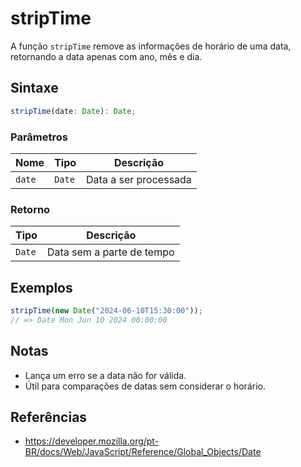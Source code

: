 # stripTime

A função `stripTime` remove as informações de horário de uma data, retornando a data apenas com ano, mês e dia.

## Sintaxe

```typescript
stripTime(date: Date): Date;
```

### Parâmetros

| Nome    | Tipo     | Descrição                  |
| ------- | -------- | -------------------------- |
| `date`  | `Date`   | Data a ser processada      |

### Retorno

| Tipo    | Descrição                                 |
| ------- | ----------------------------------------- |
| `Date`  | Data sem a parte de tempo                 |

## Exemplos

```typescript
stripTime(new Date("2024-06-10T15:30:00"));
// => Date Mon Jun 10 2024 00:00:00
```

## Notas

* Lança um erro se a data não for válida.
* Útil para comparações de datas sem considerar o horário.

## Referências

* https://developer.mozilla.org/pt-BR/docs/Web/JavaScript/Reference/Global_Objects/Date